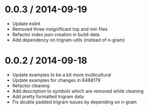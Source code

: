 
0.0.3 / 2014-09-19
==================

 * Update eslint
 * Removed three insignificant top and min files
 * Refactor index json creation in build-data
 * Add dependency on trigram-utils (instead of n-gram)

0.0.2 / 2014-09-18
==================

 * Update examples to be a bit more multicultural
 * Update examples for changes in 6468179
 * Refactor cleaning
 * Add description to symbols which are removed while cleaning
 * Add pretty formatted trigram data
 * Fix double padded trigram issues by depending on n-gram
